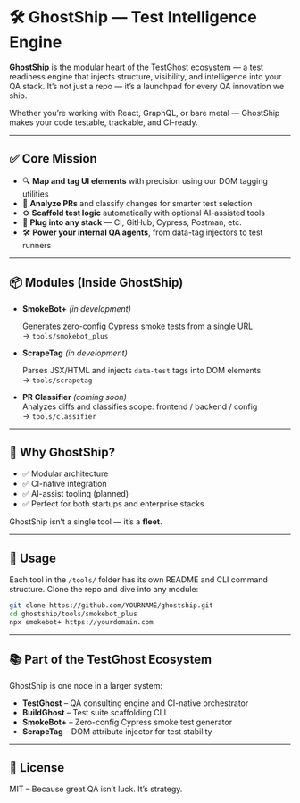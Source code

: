 # 🛠️ GhostShip — Test Intelligence Engine

**GhostShip** is the modular heart of the TestGhost ecosystem — a test readiness engine that injects structure, visibility, and intelligence into your QA stack. It’s not just a repo — it’s a launchpad for every QA innovation we ship.

Whether you’re working with React, GraphQL, or bare metal — GhostShip makes your code testable, trackable, and CI-ready.

---

## ✅ Core Mission

- 🔍 **Map and tag UI elements** with precision using our DOM tagging utilities
- 🧠 **Analyze PRs** and classify changes for smarter test selection
- ⚙️ **Scaffold test logic** automatically with optional AI-assisted tools
- 🔌 **Plug into any stack** — CI, GitHub, Cypress, Postman, etc.
- 🛠️ **Power your internal QA agents**, from data-tag injectors to test runners

---

## 📦 Modules (Inside GhostShip)

- **SmokeBot+** *(in development)*
  
  Generates zero-config Cypress smoke tests from a single URL  
  → `tools/smokebot_plus`

- **ScrapeTag** *(in development)*
  
  Parses JSX/HTML and injects `data-test` tags into DOM elements  
  → `tools/scrapetag`

- **PR Classifier** *(coming soon)*  
  Analyzes diffs and classifies scope: frontend / backend / config  
  → `tools/classifier`

---

## 🌊 Why GhostShip?

- ✅ Modular architecture
- ✅ CI-native integration
- ✅ AI-assist tooling (planned)
- ✅ Perfect for both startups and enterprise stacks

GhostShip isn’t a single tool — it’s a **fleet**.

---

## 🚀 Usage

Each tool in the `/tools/` folder has its own README and CLI command structure. Clone the repo and dive into any module:

```bash
git clone https://github.com/YOURNAME/ghostship.git
cd ghostship/tools/smokebot_plus
npx smokebot+ https://yourdomain.com
```

---

## 📚 Part of the TestGhost Ecosystem

GhostShip is one node in a larger system:

- **TestGhost** – QA consulting engine and CI-native orchestrator
- **BuildGhost** – Test suite scaffolding CLI
- **SmokeBot+** – Zero-config Cypress smoke test generator
- **ScrapeTag** – DOM attribute injector for test stability

---

## 🧪 License

MIT – Because great QA isn’t luck. It’s strategy.
